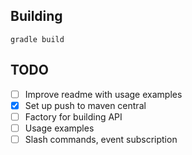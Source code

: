 ## Building

`gradle build`

## TODO

* [ ] Improve readme with usage examples
* [x] Set up push to maven central
* [ ] Factory for building API
* [ ] Usage examples
* [ ] Slash commands, event subscription